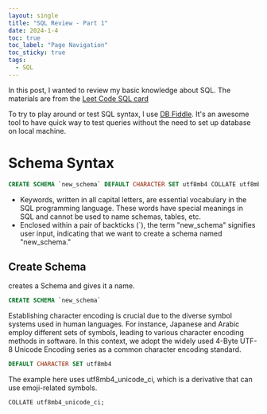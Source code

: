 ```yaml
---
layout: single
title: "SQL Review - Part 1"
date: 2024-1-4
toc: true
toc_label: "Page Navigation"
toc_sticky: true
tags:
  - SQL
---
```

In this post, I wanted to review my basic knowledge about SQL. The materials are from the [Leet Code SQL card](https://leetcode.com/explore/learn/card/sql-language/)

To try to play around or test SQL syntax, I use [DB Fiddle](https://www.db-fiddle.com/). It's an awesome tool to have quick way to test queries without the need to set up database on local machine.


# Schema Syntax
```sql
CREATE SCHEMA `new_schema` DEFAULT CHARACTER SET utf8mb4 COLLATE utf8mb4_unicode_ci;
```
- Keywords, written in all capital letters, are essential vocabulary in the SQL programming language. These words have special meanings in SQL and cannot be used to name schemas, tables, etc.
- Enclosed within a pair of backticks (`), the term "new_schema" signifies user input, indicating that we want to create a schema named "new_schema."

## Create Schema
creates a Schema and gives it a name.
```sql
CREATE SCHEMA `new_schema`
```
Establishing character encoding is crucial due to the diverse symbol systems used in human languages. For instance, Japanese and Arabic employ different sets of symbols, leading to various character encoding methods in software. In this context, we adopt the widely used 4-Byte UTF-8 Unicode Encoding series as a common character encoding standard.
```sql
DEFAULT CHARACTER SET utf8mb4
```
The example here uses utf8mb4_unicode_ci, which is a derivative that can use emoji-related symbols.
```sql
COLLATE utf8mb4_unicode_ci;
```